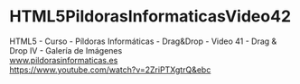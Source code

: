 # HTML5PildorasInformaticasVideo42

HTML5 - Curso - Píldoras Informáticas - Drag&amp;Drop - Video 41 - Drag &amp; Drop IV - Galería de Imágenes
<br />
www.pildorasinformaticas.es
<br />
https://www.youtube.com/watch?v=2ZriPTXgtrQ&ebc
<br />
